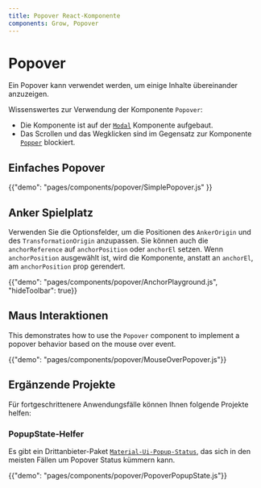 ```yaml
---
title: Popover React-Komponente
components: Grow, Popover
---
```


# Popover

<p class="description">Ein Popover kann verwendet werden, um einige Inhalte übereinander anzuzeigen.</p>

Wissenswertes zur Verwendung der Komponente `Popover`:

- Die Komponente ist auf der [`Modal`](/components/modal/) Komponente aufgebaut.
- Das Scrollen und das Wegklicken sind im Gegensatz zur Komponente [`Popper`](/components/popper/) blockiert.

## Einfaches Popover

{{"demo": "pages/components/popover/SimplePopover.js" }}

## Anker Spielplatz

Verwenden Sie die Optionsfelder, um die Positionen des `AnkerOrigin` und des `TransformationOrigin` anzupassen. Sie können auch die `anchorReference` auf `anchorPosition` oder `anchorEl` setzen. Wenn `anchorPosition` ausgewählt ist, wird die Komponente, anstatt an `anchorEl`, am `anchorPosition` prop gerendert.

{{"demo": "pages/components/popover/AnchorPlayground.js", "hideToolbar": true}}

## Maus Interaktionen

This demonstrates how to use the `Popover` component to implement a popover behavior based on the mouse over event.

{{"demo": "pages/components/popover/MouseOverPopover.js"}}

## Ergänzende Projekte

Für fortgeschrittenere Anwendungsfälle können Ihnen folgende Projekte helfen:

### PopupState-Helfer

Es gibt ein Drittanbieter-Paket [`Material-Ui-Popup-Status`](https://github.com/jcoreio/material-ui-popup-state), das sich in den meisten Fällen um Popover Status kümmern kann.

{{"demo": "pages/components/popover/PopoverPopupState.js"}}